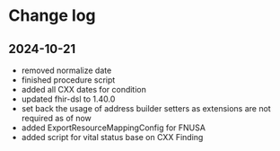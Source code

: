 # Change log

## 2024-10-21

* removed normalize date
* finished procedure script
* added all CXX dates for condition
* updated fhir-dsl to 1.40.0
* set back the usage of address builder setters as extensions are not required as of now
* added ExportResourceMappingConfig for FNUSA
* added script for vital status base on CXX Finding
